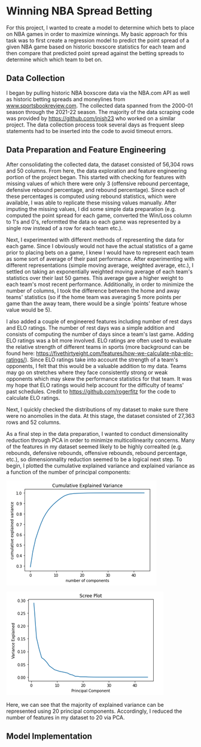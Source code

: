 # Winning NBA Spread Betting

For this project, I wanted to create a model to determine which bets to place on NBA games in order to maximize winnings.  My basic approach for this task was to first create a regression model to predict the point spread of a given NBA game based on historic boxscore statistics for each team and then compare that predicted point spread against the betting spreads to determine which which team to bet on.

## Data Collection

I began by pulling historic NBA boxscore data via the NBA.com API as well as historic betting spreads and moneylines from www.sportsbookreview.com.  The collected data spanned from the 2000-01 season through the 2021-22 season.  The majority of the data scraping code was provided by https://github.com/jnish23 who worked on a similar project.  The data collection process took several days as frequent sleep statements had to be inserted into the code to avoid timeout errors.  

## Data Preparation and Feature Engineering
After consolidating the collected data, the dataset consisted of 56,304 rows and 50 columns.  From here, the data exploration and feature engineering portion of the project began.  This started with checking for features with missing values of which there were only 3 (offensive rebound percentage, defensive rebound percentage, and rebound percentage).  Since each of these percentages is computed using rebound statistics, which were available, I was able to replicate these missing values manually.  After imputing the missing values, I did some simple data preparation (e.g. computed the point spread for each game, converted the Win/Loss column to 1's and 0's, reformtted the data so each game was represented by a single row instead of a row for each team etc.).

Next, I experimented with different methods of representing the data for each game.  Since I obviously would not have the actual statistics of a game prior to placing bets on a game, I knew I would have to represent each team as some sort of average of their past performance. After experimenting with different representations (simple moving average, weighted average, etc.), I settled on taking an exponentially weighted moving average of each team's statistics over their last 50 games.  This average gave a higher weight to each team's most recent performance.  Additionally, in order to minimize the number of columns, I took the difference between the home and away teams' statistics (so if the home team was averaging 5 more points per game than the away team, there would be a single 'points' feature whose value would be 5).

I also added a couple of engineered features including number of rest days and ELO ratings.  The number of rest days was a simple addition and consists of computing the number of days since a team's last game.  Adding ELO ratings was a bit more involved.  ELO ratings are often used to evaluate the relative strength of different teams in sports (more background can be found here: https://fivethirtyeight.com/features/how-we-calculate-nba-elo-ratings/).  Since ELO ratings take into account the strength of a team's opponents, I felt that this would be a valuable addition to my data.  Teams may go on stretches where they face consistently strong or weak opponents which may skew the performance statistics for that team.  It was my hope that ELO ratings would help account for the difficulty of teams' past schedules. Credit to https://github.com/rogerfitz for the code to calculate ELO ratings.

Next, I quickly checked the distributions of my dataset to make sure there were no anomolies in the data.  At this stage, the dataset consisted of 27,363 rows and 52 columns.

As a final step in the data preparation, I wanted to conduct dimensionality reduction through PCA in order to minimize multicollinearity concerns.  Many of the features in my dataset seemed likely to be highly correalted (e.g. rebounds, defensive rebounds, offensive rebounds, rebound percentage, etc.), so dimensionnality reduction seemed to be a logical next step.  To begin, I plotted the cumulative explained variance and explained variance as a function of the number of principal components:

![pca cumulative explained variance](/images/pca_cum_exp_var_plot.png?raw=true)

![pca scree plot](/images/pca_scree_plot.png?raw=true)

Here, we can see that the majority of explained variance can be represented using 20 principal components.  Accordingly, I reduced the number of features in my dataset to 20 via PCA.

## Model Implementation

